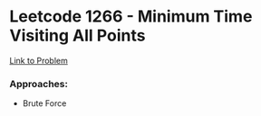 # Leetcode 1266 - Minimum Time Visiting All Points  
[Link to Problem](https://leetcode.com/problems/minimum-time-visiting-all-points/)

### Approaches:
- Brute Force
